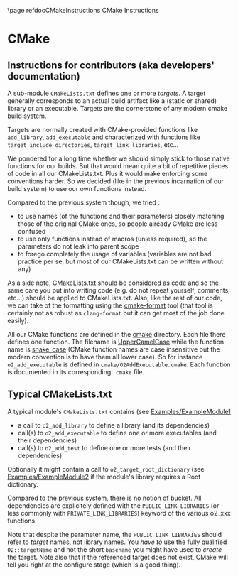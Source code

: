 \page refdocCMakeInstructions CMake Instructions

# CMake

## Instructions for contributors (aka developers' documentation)

A sub-module `CMakeLists.txt` defines one or more _targets_.
A target generally corresponds to an actual build artifact like a (static or shared) library or an executable. Targets are the cornerstone of any modern cmake build system.

Targets are normally created with CMake-provided functions like `add_library`, `add_executable` and characterized with functions like `target_include_directories`, `target_link_libraries`, etc...

We pondered for a long time whether we should simply stick to those native functions for our builds. But that would mean quite a bit of repetitive pieces of code in all our CMakeLists.txt. Plus it would make enforcing some conventions harder. So we decided (like in the previous incarnation of our build system) to use our own functions instead.

Compared to the previous system though, we tried :

- to use names (of the functions and their parameters) closely matching those of the original CMake ones, so people already CMake are less confused
- to use only functions instead of macros (unless required), so the parameters do not leak into parent scope
- to forego completely the usage of variables (variables are not bad practice per se, but most of our CMakeLists.txt can be written without any)

As a side note, CMakeLists.txt should be considered as code and so the same care you put into writing code (e.g. do not repeat yourself, comments, etc...) should be applied to CMakeLists.txt. Also, like the rest of our code, we can take of the formatting using the [cmake-format](https://github.com/cheshirekow/cmake_format) tool (that tool is certainly not as robust as `clang-format` but it can get most of the job done easily).

All our CMake functions are defined in the [cmake](../cmake) directory. Each file there defines one function. The filename is [UpperCamelCase](https://en.wikipedia.org/wiki/Camel_case) while the function name is [snake_case](https://en.wikipedia.org/wiki/Snake_case) (CMake function names are case insensitive but the modern convention is to have them all lower case). So for instance `o2_add_executable` is defined in `cmake/O2AddExecutable.cmake`. Each function is documented in its corresponding `.cmake` file.

## Typical CMakeLists.txt

A typical module's `CMakeLists.txt` contains (see [Examples/ExampleModule1](../Examples/ExampleModule1)

- a call to `o2_add_library` to define a library (and its dependencies)
- call(s) to `o2_add_executable` to define one or more executables (and their dependencies)
- call(s) to `o2_add_test` to define one or more tests (and their dependencies)

Optionally it might contain a call to `o2_target_root_dictionary` (see [Examples/ExampleModule2](../Examples/ExampleModule2/) if the module's library requires a Root dictionary.

Compared to the previous system, there is no notion of bucket. All dependencies are explicitely defined with the `PUBLIC_LINK_LIBRARIES` (or less commonly with `PRIVATE_LINK_LIBRARIES`) keyword of the various o2_xxx functions.

Note that despite the parameter name, the `PUBLIC_LINK_LIBRARIES` should refer to _target_ names, not library names. You _have to_ use the fully qualified `O2::targetName` and not the short `basename` you might have used to _create_ the target. Note also that if the referenced target does not exist, CMake will tell you right at the configure stage (which is a good thing).
